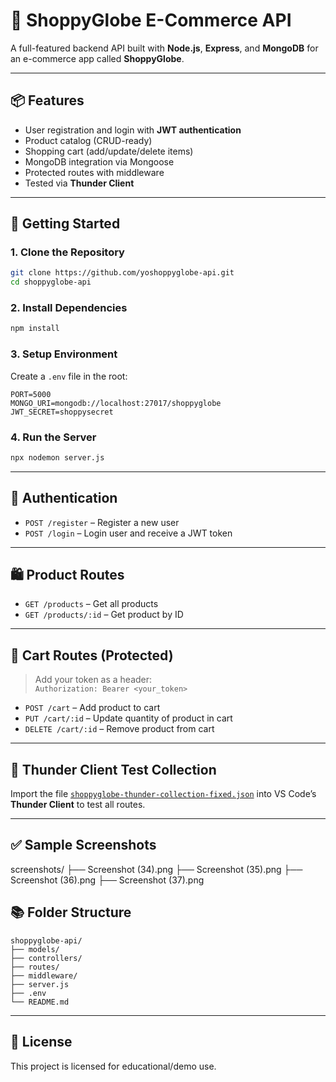 
# 🛒 ShoppyGlobe E-Commerce API

A full-featured backend API built with **Node.js**, **Express**, and **MongoDB** for an e-commerce app called **ShoppyGlobe**.

---

## 📦 Features

- User registration and login with **JWT authentication**
- Product catalog (CRUD-ready)
- Shopping cart (add/update/delete items)
- MongoDB integration via Mongoose
- Protected routes with middleware
- Tested via **Thunder Client**

---

## 🚀 Getting Started

### 1. Clone the Repository

```bash
git clone https://github.com/yoshoppyglobe-api.git
cd shoppyglobe-api
```

### 2. Install Dependencies

```bash
npm install
```

### 3. Setup Environment

Create a `.env` file in the root:

```env
PORT=5000
MONGO_URI=mongodb://localhost:27017/shoppyglobe
JWT_SECRET=shoppysecret
```

### 4. Run the Server

```bash
npx nodemon server.js
```

---

## 🔐 Authentication

- `POST /register` – Register a new user
- `POST /login` – Login user and receive a JWT token

---

## 🛍 Product Routes

- `GET /products` – Get all products
- `GET /products/:id` – Get product by ID

---

## 🛒 Cart Routes (Protected)

> Add your token as a header:  
> `Authorization: Bearer <your_token>`

- `POST /cart` – Add product to cart
- `PUT /cart/:id` – Update quantity of product in cart
- `DELETE /cart/:id` – Remove product from cart

---

## 📸 Thunder Client Test Collection

Import the file [`shoppyglobe-thunder-collection-fixed.json`](./shoppyglobe-thunder-collection-fixed.json) into VS Code’s **Thunder Client** to test all routes.

---

## ✅ Sample Screenshots

screenshots/
├── Screenshot (34).png
├── Screenshot (35).png
├── Screenshot (36).png
├── Screenshot (37).png


## 📚 Folder Structure

```
shoppyglobe-api/
├── models/
├── controllers/
├── routes/
├── middleware/
├── server.js
├── .env
└── README.md
```

---

## 📝 License

This project is licensed for educational/demo use.

